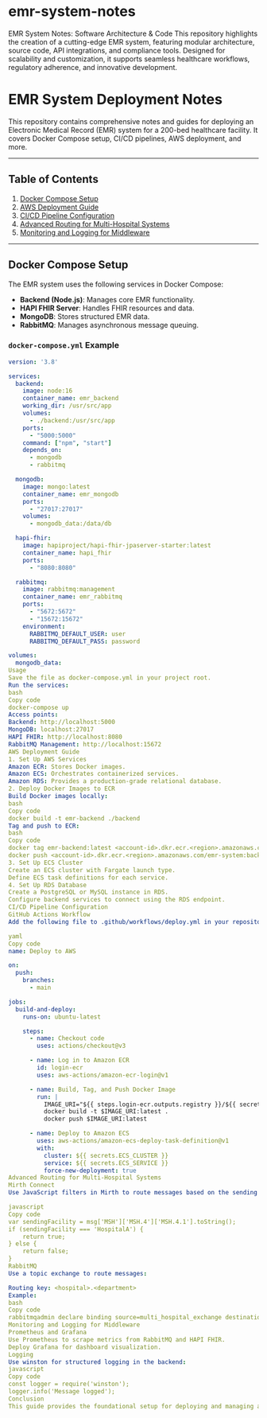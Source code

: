 # emr-system-notes
EMR System Notes: Software Architecture &amp; Code This repository highlights the creation of a cutting-edge EMR system, featuring modular architecture, source code, API integrations, and compliance tools. Designed for scalability and customization, it supports seamless healthcare workflows, regulatory adherence, and innovative development.
# EMR System Deployment Notes

This repository contains comprehensive notes and guides for deploying an Electronic Medical Record (EMR) system for a 200-bed healthcare facility. It covers Docker Compose setup, CI/CD pipelines, AWS deployment, and more.

---

## Table of Contents
1. [Docker Compose Setup](#docker-compose-setup)
2. [AWS Deployment Guide](#aws-deployment-guide)
3. [CI/CD Pipeline Configuration](#cicd-pipeline-configuration)
4. [Advanced Routing for Multi-Hospital Systems](#advanced-routing-for-multi-hospital-systems)
5. [Monitoring and Logging for Middleware](#monitoring-and-logging-for-middleware)

---

## Docker Compose Setup

The EMR system uses the following services in Docker Compose:
- **Backend (Node.js)**: Manages core EMR functionality.
- **HAPI FHIR Server**: Handles FHIR resources and data.
- **MongoDB**: Stores structured EMR data.
- **RabbitMQ**: Manages asynchronous message queuing.

### `docker-compose.yml` Example

```yaml
version: '3.8'

services:
  backend:
    image: node:16
    container_name: emr_backend
    working_dir: /usr/src/app
    volumes:
      - ./backend:/usr/src/app
    ports:
      - "5000:5000"
    command: ["npm", "start"]
    depends_on:
      - mongodb
      - rabbitmq

  mongodb:
    image: mongo:latest
    container_name: emr_mongodb
    ports:
      - "27017:27017"
    volumes:
      - mongodb_data:/data/db

  hapi-fhir:
    image: hapiproject/hapi-fhir-jpaserver-starter:latest
    container_name: hapi_fhir
    ports:
      - "8080:8080"

  rabbitmq:
    image: rabbitmq:management
    container_name: emr_rabbitmq
    ports:
      - "5672:5672"
      - "15672:15672"
    environment:
      RABBITMQ_DEFAULT_USER: user
      RABBITMQ_DEFAULT_PASS: password

volumes:
  mongodb_data:
Usage
Save the file as docker-compose.yml in your project root.
Run the services:
bash
Copy code
docker-compose up
Access points:
Backend: http://localhost:5000
MongoDB: localhost:27017
HAPI FHIR: http://localhost:8080
RabbitMQ Management: http://localhost:15672
AWS Deployment Guide
1. Set Up AWS Services
Amazon ECR: Stores Docker images.
Amazon ECS: Orchestrates containerized services.
Amazon RDS: Provides a production-grade relational database.
2. Deploy Docker Images to ECR
Build Docker images locally:
bash
Copy code
docker build -t emr-backend ./backend
Tag and push to ECR:
bash
Copy code
docker tag emr-backend:latest <account-id>.dkr.ecr.<region>.amazonaws.com/emr-system:backend
docker push <account-id>.dkr.ecr.<region>.amazonaws.com/emr-system:backend
3. Set Up ECS Cluster
Create an ECS cluster with Fargate launch type.
Define ECS task definitions for each service.
4. Set Up RDS Database
Create a PostgreSQL or MySQL instance in RDS.
Configure backend services to connect using the RDS endpoint.
CI/CD Pipeline Configuration
GitHub Actions Workflow
Add the following file to .github/workflows/deploy.yml in your repository:

yaml
Copy code
name: Deploy to AWS

on:
  push:
    branches:
      - main

jobs:
  build-and-deploy:
    runs-on: ubuntu-latest

    steps:
      - name: Checkout code
        uses: actions/checkout@v3

      - name: Log in to Amazon ECR
        id: login-ecr
        uses: aws-actions/amazon-ecr-login@v1

      - name: Build, Tag, and Push Docker Image
        run: |
          IMAGE_URI="${{ steps.login-ecr.outputs.registry }}/${{ secrets.ECR_REPOSITORY }}"
          docker build -t $IMAGE_URI:latest .
          docker push $IMAGE_URI:latest

      - name: Deploy to Amazon ECS
        uses: aws-actions/amazon-ecs-deploy-task-definition@v1
        with:
          cluster: ${{ secrets.ECS_CLUSTER }}
          service: ${{ secrets.ECS_SERVICE }}
          force-new-deployment: true
Advanced Routing for Multi-Hospital Systems
Mirth Connect
Use JavaScript filters in Mirth to route messages based on the sending facility (MSH-4 field):

javascript
Copy code
var sendingFacility = msg['MSH']['MSH.4']['MSH.4.1'].toString();
if (sendingFacility === 'HospitalA') {
    return true;
} else {
    return false;
}
RabbitMQ
Use a topic exchange to route messages:

Routing key: <hospital>.<department>
Example:
bash
Copy code
rabbitmqadmin declare binding source=multi_hospital_exchange destination=hospitalA_lab routing_key=hospitalA.lab
Monitoring and Logging for Middleware
Prometheus and Grafana
Use Prometheus to scrape metrics from RabbitMQ and HAPI FHIR.
Deploy Grafana for dashboard visualization.
Logging
Use winston for structured logging in the backend:
javascript
Copy code
const logger = require('winston');
logger.info('Message logged');
Conclusion
This guide provides the foundational setup for deploying and managing an EMR system with Docker, CI/CD pipelines, and AWS. Customize configurations to meet specific healthcare compliance requirements like HIPAA or GDPR.
